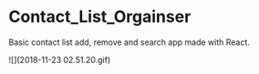 # Contact_List_Orgainser

Basic contact list add, remove and search app made with React.

![](2018-11-23 02.51.20.gif)
